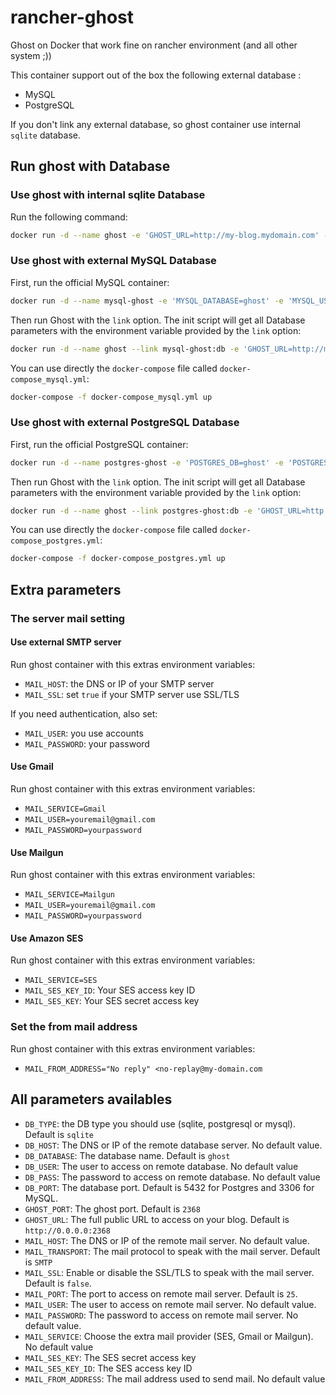 # rancher-ghost
Ghost on Docker that work fine on rancher environment (and all other system ;))

This container support out of the box the following external database :
- MySQL
- PostgreSQL


If you don't link any external database, so ghost container use internal `sqlite` database.

## Run ghost with Database

### Use ghost with internal sqlite Database

Run the following command:
```bash
docker run -d --name ghost -e 'GHOST_URL=http://my-blog.mydomain.com' -p 80:2368 quay.io/webcenter/rancher-ghost:0.8.0-1
```

### Use ghost with external MySQL Database

First, run the official MySQL container:
```bash
docker run -d --name mysql-ghost -e 'MYSQL_DATABASE=ghost' -e 'MYSQL_USER=ghost' -e 'MYSQL_PASSWORD=password'  mysql:5.7
```

Then run Ghost with the `link` option. The init script will get all Database parameters with the environment variable provided by the `link` option:
```bash
docker run -d --name ghost --link mysql-ghost:db -e 'GHOST_URL=http://my-blog.mydomain.com' -p 80:2368 quay.io/webcenter/rancher-ghost:0.8.0-1
```

You can use directly the `docker-compose` file called `docker-compose_mysql.yml`:
```bash
docker-compose -f docker-compose_mysql.yml up
```

### Use ghost with external PostgreSQL Database

First, run the official PostgreSQL container:
```bash
docker run -d --name postgres-ghost -e 'POSTGRES_DB=ghost' -e 'POSTGRES_USER=ghost' -e 'POSTGRES_PASSWORD=password' postgres:9.5
```

Then run Ghost with the `link` option. The init script will get all Database parameters with the environment variable provided by the `link` option:
```bash
docker run -d --name ghost --link postgres-ghost:db -e 'GHOST_URL=http://my-blog.mydomain.com' -p 80:2368 quay.io/webcenter/rancher-ghost:0.8.0-1
```

You can use directly the `docker-compose` file called `docker-compose_postgres.yml`:
```bash
docker-compose -f docker-compose_postgres.yml up
```

## Extra parameters

### The server mail setting
#### Use external SMTP server

Run ghost container with this extras environment variables:
- `MAIL_HOST`: the DNS or IP of your SMTP server
- `MAIL_SSL`: set `true` if your SMTP server use SSL/TLS

If you need authentication, also set:
- `MAIL_USER`: you use accounts
- `MAIL_PASSWORD`: your password


#### Use Gmail
Run ghost container with this extras environment variables:
- `MAIL_SERVICE=Gmail`
- `MAIL_USER=youremail@gmail.com`
- `MAIL_PASSWORD=yourpassword`

#### Use Mailgun
Run ghost container with this extras environment variables:
- `MAIL_SERVICE=Mailgun`
- `MAIL_USER=youremail@gmail.com`
- `MAIL_PASSWORD=yourpassword`

#### Use Amazon SES
Run ghost container with this extras environment variables:
- `MAIL_SERVICE=SES`
- `MAIL_SES_KEY_ID`: Your SES access key ID
- `MAIL_SES_KEY`: Your SES secret access key


### Set the from mail address
Run ghost container with this extras environment variables:
- `MAIL_FROM_ADDRESS="No reply" <no-replay@my-domain.com`

## All parameters availables

- `DB_TYPE`: the DB type you should use (sqlite, postgresql or mysql). Default is `sqlite`
- `DB_HOST`: The DNS or IP of the remote database server. No default value.
- `DB_DATABASE`: The database name. Default is `ghost`
- `DB_USER`: The user to access on remote database. No default value
- `DB_PASS`: The password to access on remote database. No default value
- `DB_PORT`: The database port. Default is 5432 for Postgres and 3306 for MySQL.
- `GHOST_PORT`: The ghost port. Default is `2368`
- `GHOST_URL`: The full public URL to access on your blog. Default is `http://0.0.0.0:2368`
- `MAIL_HOST`: The DNS or IP of the remote mail server. No default value.
- `MAIL_TRANSPORT`: The mail protocol to speak with the mail server. Default is `SMTP`
- `MAIL_SSL`: Enable or disable the SSL/TLS to speak with the mail server. Default is `false`.
- `MAIL_PORT`: The port to access on remote mail server. Default is `25`.
- `MAIL_USER`: The user to access on remote mail server. No default value.
- `MAIL_PASSWORD`: The password to access on remote mail server. No default value.
- `MAIL_SERVICE`: Choose the extra mail provider (SES, Gmail or Mailgun). No default value
- `MAIL_SES_KEY`: The SES secret access key
- `MAIL_SES_KEY_ID`: The SES access key ID
- `MAIL_FROM_ADDRESS`: The mail address used to send mail. No default value
